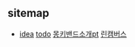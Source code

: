 
## sitemap
- [idea](idea.md) [todo](todo.md) [몽키밴드소개pt](http://mkbd.github.io/slide/mkbd) [린캠버스](leancanvas.md)